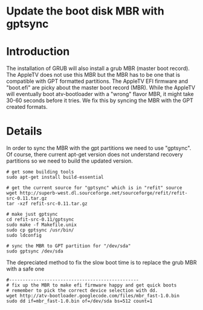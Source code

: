 # Update the boot disk MBR with gptsync #

# Introduction #

The installation of GRUB will also install a grub MBR (master boot record). The AppleTV does not use this MBR but the MBR has to be one that is compatible with GPT formatted partitions. The AppleTV EFI firmware and "boot.efi" are picky about the master boot record (MBR). While the AppleTV will eventually boot atv-bootloader with a "wrong" flavor MBR, it might take 30-60 seconds before it tries. We fix this by syncing the MBR with the GPT created formats.

# Details #

In order to sync the MBR with the gpt partitions we need to use "gptsync". Of course, there current apt-get version does not understand recovery partitions so we need to build the updated version.

```
# get some building tools
sudo apt-get install build-essential

# get the current source for "gptsync" which is in "refit" source
wget http://superb-west.dl.sourceforge.net/sourceforge/refit/refit-src-0.11.tar.gz
tar -xzf refit-src-0.11.tar.gz 

# make just gptsync
cd refit-src-0.11/gptsync
sudo make -f Makefile.unix
sudo cp gptsync /usr/bin/
sudo ldconfig

# sync the MBR to GPT partition for "/dev/sda"
sudo gptsync /dev/sda
```

The depreciated method to fix the slow boot time is to replace the grub MBR with a safe one
```
#------------------------------------------------
# fix up the MBR to make efi firmware happy and get quick boots
# remember to pick the correct device selection with dd.
wget http://atv-bootloader.googlecode.com/files/mbr_fast-1.0.bin
sudo dd if=mbr_fast-1.0.bin of=/dev/sda bs=512 count=1
```